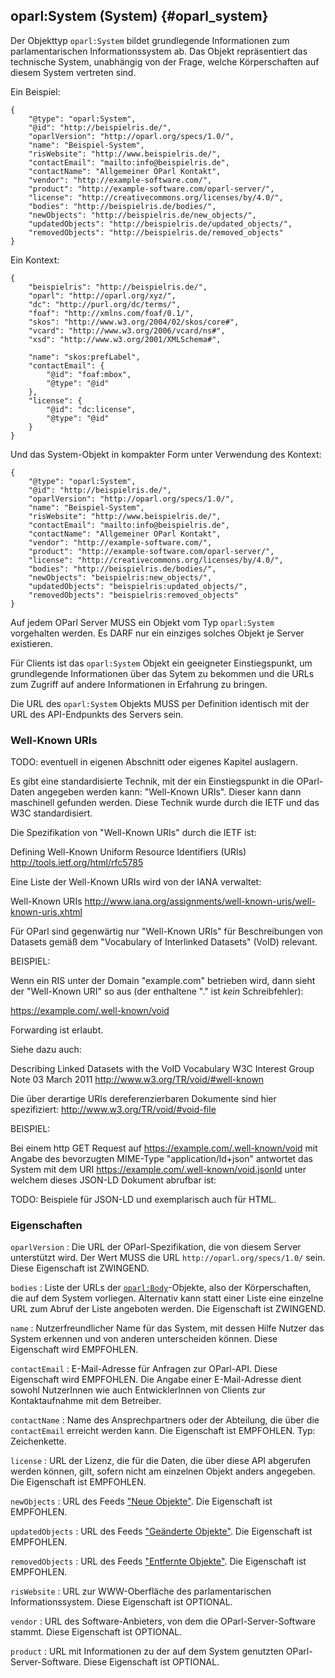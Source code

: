 oparl:System (System)   {#oparl_system}
--------------------

Der Objekttyp `oparl:System` bildet grundlegende Informationen zum
parlamentarischen Informationssystem ab. Das Objekt repräsentiert
das technische System, unabhängig von der Frage, welche Körperschaften
auf diesem System vertreten sind.

Ein Beispiel:

~~~~~  {#system_ex1 .json}
{
    "@type": "oparl:System",
    "@id": "http://beispielris.de/",
    "oparlVersion": "http://oparl.org/specs/1.0/",
    "name": "Beispiel-System",
    "risWebsite": "http://www.beispielris.de/",
    "contactEmail": "mailto:info@beispielris.de",
    "contactName": "Allgemeiner OParl Kontakt",
    "vendor": "http://example-software.com/",
    "product": "http://example-software.com/oparl-server/",
    "license": "http://creativecommons.org/licenses/by/4.0/",
    "bodies": "http://beispielris.de/bodies/",
    "newObjects": "http://beispielris.de/new_objects/",
    "updatedObjects": "http://beispielris.de/updated_objects/",
    "removedObjects": "http://beispielris.de/removed_objects"
}
~~~~~

Ein Kontext:

~~~~~  {#system_ex_context .json}
{
    "beispielris": "http://beispielris.de/",
    "oparl": "http://oparl.org/xyz/",
    "dc": "http://purl.org/dc/terms/",
    "foaf": "http://xmlns.com/foaf/0.1/",
    "skos": "http://www.w3.org/2004/02/skos/core#",
    "vcard": "http://www.w3.org/2006/vcard/ns#",
    "xsd": "http://www.w3.org/2001/XMLSchema#",

    "name": "skos:prefLabel",
    "contactEmail": {
        "@id": "foaf:mbox",
        "@type": "@id"
    },
    "license": {
        "@id": "dc:license",
        "@type": "@id"
    }
}
~~~~~

Und das System-Objekt in kompakter Form unter Verwendung des Kontext:

~~~~~  {#system_ex2 .json}
{
    "@type": "oparl:System",
    "@id": "http://beispielris.de/",
    "oparlVersion": "http://oparl.org/specs/1.0/",
    "name": "Beispiel-System",
    "risWebsite": "http://www.beispielris.de/",
    "contactEmail": "mailto:info@beispielris.de",
    "contactName": "Allgemeiner OParl Kontakt",
    "vendor": "http://example-software.com/",
    "product": "http://example-software.com/oparl-server/",
    "license": "http://creativecommons.org/licenses/by/4.0/",
    "bodies": "http://beispielris.de/bodies/",
    "newObjects": "beispielris:new_objects/",
    "updatedObjects": "beispielris:updated_objects/",
    "removedObjects": "beispielris:removed_objects"
}
~~~~~

Auf jedem OParl Server MUSS ein Objekt vom Typ `oparl:System` vorgehalten
werden. Es DARF nur ein einziges solches Objekt je Server existieren.

Für Clients ist das `oparl:System` Objekt ein geeigneter Einstiegspunkt,
um grundlegende Informationen über das Sytem zu bekommen und die URLs
zum Zugriff auf andere Informationen in Erfahrung zu bringen.

Die URL des `oparl:System` Objekts MUSS per Definition identisch mit
der URL des API-Endpunkts des Servers sein.

### Well-Known URIs

TODO: eventuell in eigenen Abschnitt oder eigenes Kapitel auslagern.

Es gibt eine standardisierte Technik, mit der ein Einstiegspunkt in die OParl-Daten angegeben werden kann: "Well-Known URIs". Dieser kann dann maschinell gefunden werden. Diese Technik wurde durch die IETF und das W3C standardisiert.

Die Spezifikation von "Well-Known URIs" durch die IETF ist:

Defining Well-Known Uniform Resource Identifiers (URIs)
http://tools.ietf.org/html/rfc5785

Eine Liste der Well-Known URIs wird von der IANA verwaltet:

Well-Known URIs
http://www.iana.org/assignments/well-known-uris/well-known-uris.xhtml

Für OParl sind gegenwärtig nur "Well-Known URIs" für Beschreibungen von Datasets gemäß dem "Vocabulary of Interlinked Datasets" (VoID) relevant.

BEISPIEL:

Wenn ein RIS unter der Domain "example.com" betrieben wird, dann sieht der "Well-Known URI" so aus (der enthaltene "." ist _kein_ Schreibfehler):

https://example.com/.well-known/void

Forwarding ist erlaubt.

Siehe dazu auch:

Describing Linked Datasets with the VoID Vocabulary
W3C Interest Group Note 03 March 2011
http://www.w3.org/TR/void/#well-known

Die über derartige URIs dereferenzierbaren Dokumente sind hier spezifiziert:
http://www.w3.org/TR/void/#void-file

BEISPIEL:

Bei einem http GET Request auf https://example.com/.well-known/void mit Angabe des bevorzugten MIME-Type "application/ld+json" antwortet das System mit dem URI https://example.com/.well-known/void.jsonld unter welchem dieses JSON-LD Dokument abrufbar ist:

TODO: Beispiele für JSON-LD und exemplarisch auch für HTML.

### Eigenschaften

`oparlVersion`
:   Die URL der OParl-Spezifikation, die von diesem Server unterstützt 
    wird. Der Wert MUSS die URL `http://oparl.org/specs/1.0/` sein.
    Diese Eigenschaft ist ZWINGEND.

`bodies`
:   Liste der URLs der [`oparl:Body`](#oparl_body)-Objekte, also der 
    Körperschaften, die auf dem System vorliegen. Alternativ kann statt 
    einer Liste eine einzelne URL zum Abruf der Liste angeboten werden. 
    Die Eigenschaft ist ZWINGEND.

`name`
:   Nutzerfreundlicher Name für das System, mit dessen Hilfe Nutzer das
    System erkennen und von anderen unterscheiden können. Diese Eigenschaft
    wird EMPFOHLEN.

`contactEmail`
:   E-Mail-Adresse für Anfragen zur OParl-API. Diese Eigenschaft wird 
    EMPFOHLEN. Die Angabe einer E-Mail-Adresse dient sowohl NutzerInnen
    wie auch EntwicklerInnen von Clients zur Kontaktaufnahme mit dem
    Betreiber. 

`contactName`
:   Name des Ansprechpartners oder der Abteilung, die über die `contactEmail`
    erreicht werden kann. Die Eigenschaft ist EMPFOHLEN. Typ: Zeichenkette.

`license`
:   URL der Lizenz, die für die Daten, die über diese API abgerufen werden
    können, gilt, sofern nicht am einzelnen Objekt anders angegeben.
    Die Eigenschaft ist EMPFOHLEN.

`newObjects`
:   URL des Feeds ["Neue Objekte"](#feed_neue_objekte). Die Eigenschaft ist 
    EMPFOHLEN.

`updatedObjects`
:   URL des Feeds ["Geänderte Objekte"](#feed_geaenderte_objekte). Die 
    Eigenschaft ist EMPFOHLEN.

`removedObjects`
:   URL des Feeds ["Entfernte Objekte"](#feed_entfernte_objekte). Die 
    Eigenschaft ist EMPFOHLEN.

`risWebsite`
:   URL zur WWW-Oberfläche des parlamentarischen Informationssystem.
    Diese Eigenschaft ist OPTIONAL.

`vendor`
:   URL des Software-Anbieters, von dem die OParl-Server-Software stammt.
    Diese Eigenschaft ist OPTIONAL.

`product`
:   URL mit Informationen zu der auf dem System genutzten OParl-Server-Software.
    Diese Eigenschaft ist OPTIONAL.
